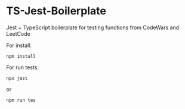 # TS-Jest-Boilerplate
Jest + TypeScript boilerplate for testing functions from CodeWars and LeetCode

For install:
```
npm install
```

For run tests:
```
npx jest
```
or
```
npm run tes
```